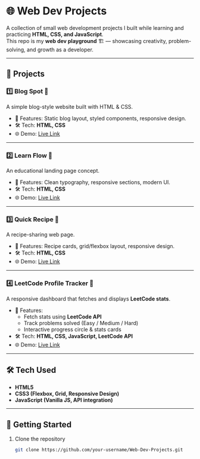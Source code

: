 # 🌐 Web Dev Projects

A collection of small web development projects I built while learning and practicing **HTML, CSS, and JavaScript**.  
This repo is my **web dev playground** 🏗️ — showcasing creativity, problem-solving, and growth as a developer.

---

## 📂 Projects

### 1️⃣ Blog Spot 📝
A simple blog-style website built with HTML & CSS.  
- 📌 Features: Static blog layout, styled components, responsive design.  
- 🛠 Tech: **HTML, CSS**  
- 🌐 Demo: [Live Link](https://your-demo-link.com)

---

### 2️⃣ Learn Flow 📘
An educational landing page concept.  
- 📌 Features: Clean typography, responsive sections, modern UI.  
- 🛠 Tech: **HTML, CSS**  
- 🌐 Demo: [Live Link](https://your-demo-link.com)

---

### 3️⃣ Quick Recipe 🍲
A recipe-sharing web page.  
- 📌 Features: Recipe cards, grid/flexbox layout, responsive design.  
- 🛠 Tech: **HTML, CSS**  
- 🌐 Demo: [Live Link](https://your-demo-link.com)

---

### 4️⃣ LeetCode Profile Tracker 🧮
A responsive dashboard that fetches and displays **LeetCode stats**.  
- 📌 Features:
  - Fetch stats using **LeetCode API**
  - Track problems solved (Easy / Medium / Hard)
  - Interactive progress circle & stats cards  
- 🛠 Tech: **HTML, CSS, JavaScript, LeetCode API**  
- 🌐 Demo: [Live Link](https://your-demo-link.com)  

---

## 🛠️ Tech Used
- **HTML5**
- **CSS3 (Flexbox, Grid, Responsive Design)**
- **JavaScript (Vanilla JS, API integration)**

---

## 🚀 Getting Started
1. Clone the repository
   ```bash
   git clone https://github.com/your-username/Web-Dev-Projects.git
